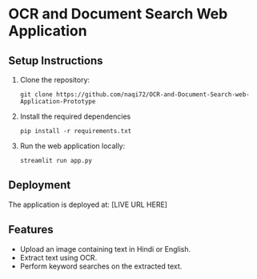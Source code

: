 # OCR and Document Search Web Application

## Setup Instructions

1. Clone the repository:
    ```
    git clone https://github.com/naqi72/OCR-and-Document-Search-web-Application-Prototype
    
    ```

2. Install the required dependencies
   ```
   pip install -r requirements.txt
   
   ```

3. Run the web application locally:
    ```
    streamlit run app.py
    ```

## Deployment
The application is deployed at: [LIVE URL HERE]

## Features
- Upload an image containing text in Hindi or English.
- Extract text using OCR.
- Perform keyword searches on the extracted text.
